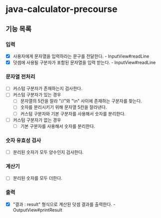 # java-calculator-precourse

## 기능 목록

### 입력
- [X] 사용자에게 문자열을 입력하라는 문구를 전달한다. - InputView#readLine
- [X] 덧셈에 사용될 구분자가 포함된 문자열을 입력 받는다. - InputView#readLine

### 문자열 전처리
- [ ] 커스텀 구분자가 존재하는지 검사한다.
- [ ] 커스텀 구분자가 있는 경우
  - [ ] 문자열의 5칸을 잘라 "//"와 "\n" 사이에 존재하는 구분자를 찾는다.
  - [ ] 숫자를 분리시키기 위해 문자열 5칸을 잘라낸다.
  - [ ] 커스텀 구분자와 기본 구분자를 사용해서 숫자를 분리한다.
- [ ] 커스텀 구분자가 없는 경우
  - [ ] 기본 구분자를 사용해서 숫자를 분리한다.

### 숫자 유효성 검사
- [ ] 분리된 숫자가 모두 양수인지 검사한다.

### 계산기
- [ ] 분리된 숫자를 모두 더한다.

### 출력
- [X] "결과 : result" 형식으로 계산된 덧셈 결과를 출력한다. - OutputView#printResult
